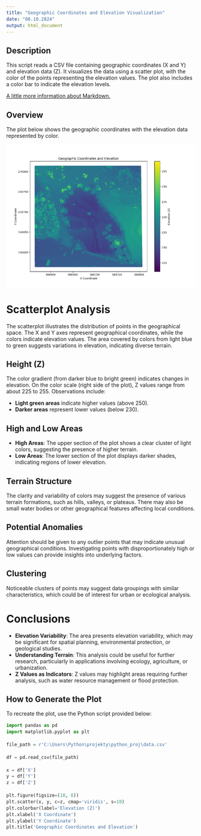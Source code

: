 ```yaml
---
title: "Geographic Coordinates and Elevation Visualization"
date: "08.10.2024"
output: html_document
---
```


## Description

This script reads a CSV file containing geographic coordinates (X and Y) and elevation data (Z). It visualizes the data using a scatter plot, with the color of the points representing the elevation values. The plot also includes a color bar to indicate the elevation levels.

[A little more information about Markdown.](https://www.markdownguide.org/extended-syntax/)

## Overview

The plot below shows the geographic coordinates with the elevation data represented by color.

![Geographic Plot](./fig1.png)

# Scatterplot Analysis

The scatterplot illustrates the distribution of points in the geographical space. The X and Y axes represent geographical coordinates, while the colors indicate elevation values. The area covered by colors from light blue to green suggests variations in elevation, indicating diverse terrain.

## Height (Z)

The color gradient (from darker blue to bright green) indicates changes in elevation. On the color scale (right side of the plot), Z values range from about 225 to 255. Observations include:

- **Light green areas** indicate higher values (above 250).
- **Darker areas** represent lower values (below 230).

## High and Low Areas

- **High Areas**: The upper section of the plot shows a clear cluster of light colors, suggesting the presence of higher terrain.
- **Low Areas**: The lower section of the plot displays darker shades, indicating regions of lower elevation.

## Terrain Structure

The clarity and variability of colors may suggest the presence of various terrain formations, such as hills, valleys, or plateaus. There may also be small water bodies or other geographical features affecting local conditions.

## Potential Anomalies

Attention should be given to any outlier points that may indicate unusual geographical conditions. Investigating points with disproportionately high or low values can provide insights into underlying factors.

## Clustering

Noticeable clusters of points may suggest data groupings with similar characteristics, which could be of interest for urban or ecological analysis.

# Conclusions

- **Elevation Variability**: The area presents elevation variability, which may be significant for spatial planning, environmental protection, or geological studies.
- **Understanding Terrain**: This analysis could be useful for further research, particularly in applications involving ecology, agriculture, or urbanization.
- **Z Values as Indicators**: Z values may highlight areas requiring further analysis, such as water resource management or flood protection.

## How to Generate the Plot

To recreate the plot, use the Python script provided below:

```python
import pandas as pd
import matplotlib.pyplot as plt

file_path = r'C:\Users\Python\projekty\python_proj\data.csv'

df = pd.read_csv(file_path)

x = df['X']
y = df['Y']
z = df['Z']

plt.figure(figsize=(10, 8))
plt.scatter(x, y, c=z, cmap='viridis', s=10)
plt.colorbar(label='Elevation (Z)')
plt.xlabel('X Coordinate')
plt.ylabel('Y Coordinate')
plt.title('Geographic Coordinates and Elevation')


